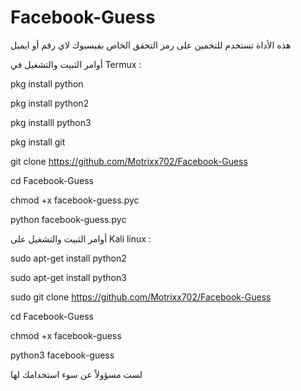 # Facebook-Guess

هذه الأداة تستخدم للتخمين على رمز التحقق الخاص بفيسبوك لاي رقم أو ايميل

أوامر الثبيت والتشغيل في Termux :


pkg install python 



pkg install python2



pkg installl python3




pkg install git 



git clone https://github.com/Motrixx702/Facebook-Guess




cd Facebook-Guess


chmod +x facebook-guess.pyc



python facebook-guess.pyc


أوامر الثبيت والتشغيل على Kali linux :



sudo apt-get install python2


sudo apt-get install python3


sudo git clone https://github.com/Motrixx702/Facebook-Guess


cd Facebook-Guess



chmod +x facebook-guess



python3 facebook-guess


لست مسؤولاً عن سوء استخدامك لها
